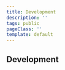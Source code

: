 ```yaml
---
title: Development
description: ''
tags: public
pageClass: ''
template: default
---
```


## Development
